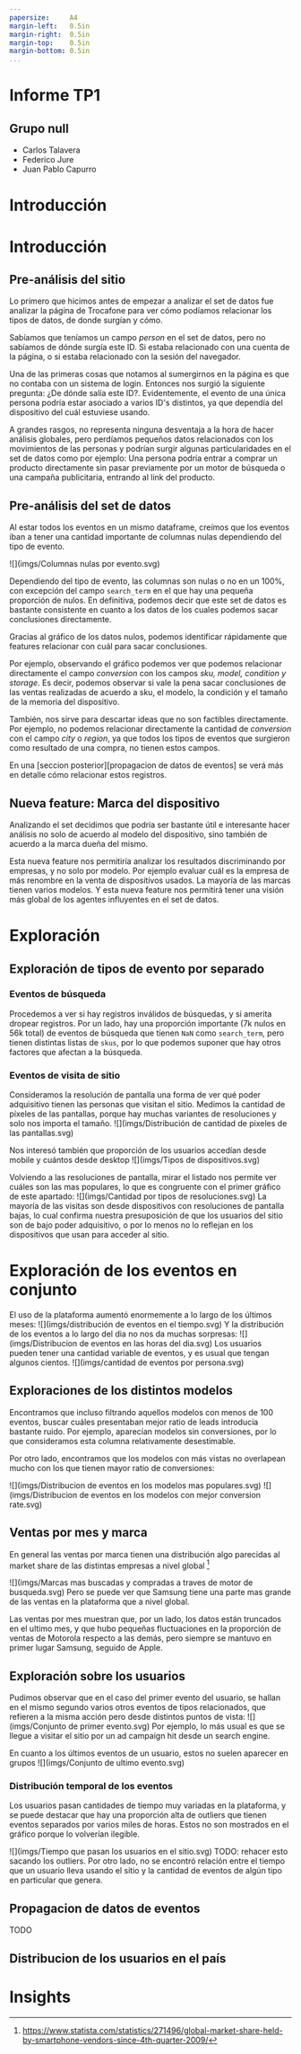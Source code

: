 ```yaml
---
papersize:     A4
margin-left:   0.5in
margin-right:  0.5in
margin-top:    0.5in
margin-bottom: 0.5in
...
```


<div class="caratula">
    <h1>Informe TP1</h1>
    <h2>Grupo null</h2>
    <ul>
        <li>Carlos Talavera</li>
        <li>Federico Jure</li>
        <li>Juan Pablo Capurro</li>
    </ul>
</div>

# Introducción

# Introducción 

## Pre-análisis del sitio

Lo primero que hicimos antes de empezar a analizar el set de datos fue analizar la página de Trocafone para ver cómo podíamos relacionar los tipos de datos, de donde surgían y cómo.

Sabíamos que teníamos un campo _person_ en el set de datos, pero no sabíamos de dónde surgía este ID.
Si estaba relacionado con una cuenta de la página, o si estaba relacionado con la sesión del navegador.

Una de las primeras cosas que notamos al sumergirnos en la página es que no contaba con un sistema de login.
Entonces nos surgió la siguiente pregunta: ¿De dónde salía este ID?.
Evidentemente, el evento de una única persona podría estar asociado a varios ID's distintos, ya que dependía del dispositivo del cuál estuviese usando.

A grandes rasgos, no representa ninguna desventaja a la hora de hacer análisis globales, pero perdíamos pequeños datos relacionados con los movimientos de las personas y podrían surgir algunas particularidades en el set de datos como por ejemplo: Una persona podría entrar a comprar un producto directamente sin pasar previamente por un motor de búsqueda o una campaña publicitaria, entrando al link del producto.

## Pre-análisis del set de datos

Al estar todos los eventos en un mismo dataframe, creímos que los eventos iban a tener una cantidad importante de columnas nulas dependiendo del tipo de evento.

![](imgs/Columnas nulas por evento.svg)

Dependiendo del tipo de evento, las columnas son nulas o no en un 100%, con excepción del campo `search_term` en el que hay una pequeña proporción de nulos.
En definitiva, podemos decir que este set de datos es bastante consistente en cuanto a los datos de los cuales podemos sacar conclusiones directamente.

Gracias al gráfico de los datos nulos, podemos identificar rápidamente que features relacionar con cuál para sacar conclusiones. 

Por ejemplo, observando el gráfico podemos ver que podemos relacionar directamente el campo _conversion_ con los campos _sku, model, condition y storage_.
Es decir, podemos observar si vale la pena sacar conclusiones de las ventas realizadas de acuerdo a sku, el modelo, la condición y el tamaño de la memoria del dispositivo.

También, nos sirve para descartar ideas que no son factibles directamente.
Por ejemplo, no podemos relacionar directamente la cantidad de _conversion_ con el campo _city_ o _region_, ya que todos los tipos de eventos que surgieron como resultado de una compra, no tienen estos campos.

En una [seccion posterior][propagacion de datos de eventos] se verá más en detalle cómo relacionar estos registros.

## Nueva feature: Marca del dispositivo

Analizando el set decidimos que podría ser bastante útil e interesante hacer análisis no solo de acuerdo al modelo del dispositivo, sino también de acuerdo a la marca dueña del mismo. 

Esta nueva feature nos permitiría analizar los resultados discriminando por empresas, y no solo por modelo.
Por ejemplo evaluar cuál es la empresa de más renombre en la venta de dispositivos usados.
La mayoría de las marcas tienen varios modelos.
Y esta nueva feature nos permitirá tener una visión más global de los agentes influyentes en el set de datos.

# Exploración

## Exploración de tipos de evento por separado

### Eventos de búsqueda
Procedemos a ver si hay registros inválidos de búsquedas, y si amerita dropear registros.
Por un lado, hay una proporción importante (7k nulos en 56k total) de eventos de búsqueda que tienen `NaN` como `search_term`, pero tienen distintas listas de `skus`, por lo que podemos suponer que hay otros factores que afectan a la búsqueda.

### Eventos de visita de sitio
<!--TODO: mover esto a donde se propagan los eventos y relacionar la resolucion con las compras-->
Consideramos la resolución de pantalla una forma de ver qué poder adquisitivo tienen las personas que visitan el sitio.
Medimos la cantidad de píxeles de las pantallas, porque hay muchas variantes de resoluciones y solo nos importa el tamaño.
![](imgs/Distribución de cantidad de pixeles de las pantallas.svg)

Nos interesó también que proporción de los usuarios accedían desde mobile y cuántos desde desktop
![](imgs/Tipos de dispositivos.svg)

Volviendo a las resoluciones de pantalla, mirar el listado nos permite ver cuáles son las mas populares, lo que es congruente con el primer gráfico de este apartado:
![](imgs/Cantidad por tipos de resoluciones.svg)
La mayoría de las visitas son desde dispositivos con resoluciones de pantalla bajas, lo cual confirma nuestra presuposición de que los usuarios del sitio son de bajo poder adquisitivo, o por lo menos no lo reflejan en los dispositivos que usan para acceder al sitio.

# Exploración de los eventos en conjunto
El uso de la plataforma aumentó enormemente a lo largo de los últimos meses:
![](imgs/distribución de eventos en el tiempo.svg)
Y la distribución de los eventos a lo largo del dia no nos da muchas sorpresas:
![](imgs/Distribucion de eventos en las horas del dia.svg)
Los usuarios pueden tener una cantidad variable de eventos, y es usual que tengan algunos cientos.
![](imgs/cantidad de eventos por persona.svg)

## Exploraciones de los distintos modelos
Encontramos que incluso filtrando aquellos modelos con menos de 100 eventos, buscar cuáles presentaban mejor ratio de leads introducía bastante ruido. Por ejemplo, aparecían modelos sin conversiones, por lo que consideramos esta columna relativamente desestimable.

Por otro lado, encontramos que los modelos con más vistas no overlapean mucho con los que tienen mayor ratio de conversiones:

![](imgs/Distribucion de eventos en los modelos mas populares.svg)
![](imgs/Distribucion de eventos en los modelos con mejor conversion rate.svg)

## Ventas por mes y marca
En general las ventas por marca tienen una distribución algo parecidas al market share de las distintas empresas a nivel global [^market-share]

[^market-share]: https://www.statista.com/statistics/271496/global-market-share-held-by-smartphone-vendors-since-4th-quarter-2009/

![](imgs/Marcas mas buscadas y compradas a traves de motor de busqueda.svg)
Pero se puede ver que Samsung tiene una parte mas grande de las ventas en la plataforma que a nivel global.

Las ventas por mes muestran que, por un lado, los datos están truncados en el ultimo mes, y que hubo pequeñas fluctuaciones en la proporción de ventas de Motorola respecto a las demás, pero siempre se mantuvo en primer lugar Samsung, seguido de Apple.

## Exploración sobre los usuarios

Pudimos observar que en el caso del primer evento del usuario, se hallan en el mismo segundo varios otros eventos de tipos relacionados, que refieren a la misma acción pero desde distintos puntos de vista:
![](imgs/Conjunto de primer evento.svg)
Por ejemplo, lo más usual es que se llegue a visitar el sitio por un ad campaign hit desde un search engine.

En cuanto a los últimos eventos de un usuario, estos no suelen aparecer en grupos
![](imgs/Conjunto de ultimo evento.svg)

### Distribución temporal de los eventos

Los usuarios pasan cantidades de tiempo muy variadas en la plataforma, y se puede destacar que hay una proporción alta de outliers que tienen eventos separados por varios miles de horas. Estos no son mostrados en el gráfico porque lo volverían ilegible.

![](imgs/Tiempo que pasan los usuarios en el sitio.svg)
TODO: rehacer esto sacando los outliers.
Por otro lado, no se encontró relación entre el tiempo que un usuario lleva usando el sitio y la cantidad de eventos de algún tipo en particular que genera.

## Propagacion de datos de eventos
TODO

## Distribucion de los usuarios en el país

# Insights
